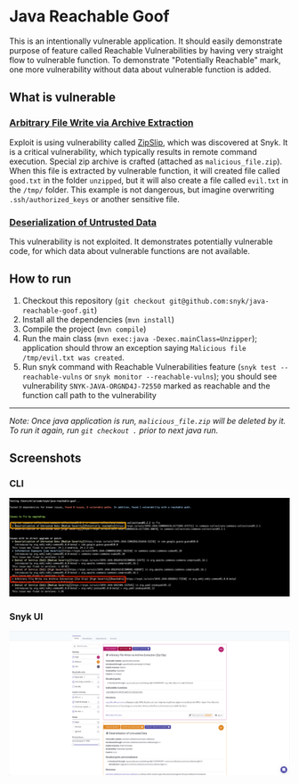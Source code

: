 # Java Reachable Goof

This is an intentionally vulnerable application. It should easily demonstrate purpose of feature called Reachable Vulnerabilities 
by having very straight flow to vulnerable function. To demonstrate "Potentially Reachable" mark, one more vulnerability
without data about vulnerable function is added.

## What is vulnerable
### [Arbitrary File Write via Archive Extraction](https://app.snyk.io/vuln/SNYK-JAVA-ORGND4J-72550)
Exploit is using vulnerability called [ZipSlip](https://snyk.io/research/zip-slip-vulnerability), which was discovered 
at Snyk. It is a critical vulnerability, which typically results in remote command execution. Special zip archive is 
crafted (attached as `malicious_file.zip`). When this file is extracted by vulnerable function, it will created file 
called `good.txt` in the folder `unzipped`, but it will also create a file called `evil.txt` in the `/tmp/` folder. 
This example is not dangerous, but imagine overwriting `.ssh/authorized_keys` or another sensitive file.

### [Deserialization of Untrusted Data](https://app.snyk.io/vuln/SNYK-JAVA-COMMONSCOLLECTIONS-472711)
This vulnerability is not exploited. It demonstrates potentially vulnerable code, for which data about vulnerable functions
are not available.

## How to run
1. Checkout this repository (`git checkout git@github.com:snyk/java-reachable-goof.git`)
2. Install all the dependencies (`mvn install`)
3. Compile the project (`mvn compile`)
4. Run the main class (`mvn exec:java -Dexec.mainClass=Unzipper`); application should throw an exception saying `Malicious file /tmp/evil.txt was created`.
5. Run snyk command with Reachable Vulnerabilities feature (`snyk test --reachable-vulns` or `snyk monitor --reachable-vulns`); you should see vulnerability `SNYK-JAVA-ORGND4J-72550` marked as reachable
and the function call path to the vulnerability

---

*Note: Once java application is run, `malicious_file.zip` will be deleted by it. To run it again, run `git checkout .` prior
to next java run.*

## Screenshots

### CLI
![Snyk CLI Reachable Vulnerabilities](cli_reachable.png)

### Snyk UI
![Snyk UI Reachable Vulnerabilities](UI_reachable.png)

